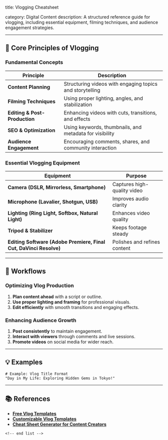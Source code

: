title: Vlogging Cheatsheet

category: Digital Content
description: A structured reference guide for vlogging, including essential equipment, filming techniques, and audience engagement strategies.

---

## 🎥 **Core Principles of Vlogging**

### **Fundamental Concepts**

| Principle                           | Description                                              |
| ----------------------------------- | -------------------------------------------------------- |
| **Content Planning**          | Structuring videos with engaging topics and storytelling |
| **Filming Techniques**        | Using proper lighting, angles, and stabilization         |
| **Editing & Post-Production** | Enhancing videos with cuts, transitions, and effects     |
| **SEO & Optimization**        | Using keywords, thumbnails, and metadata for visibility  |
| **Audience Engagement**       | Encouraging comments, shares, and community interaction  |

### **Essential Vlogging Equipment**

| Equipment                                                               | Purpose                      |
| ----------------------------------------------------------------------- | ---------------------------- |
| **Camera (DSLR, Mirrorless, Smartphone)**                         | Captures high-quality video  |
| **Microphone (Lavalier, Shotgun, USB)**                           | Improves audio clarity       |
| **Lighting (Ring Light, Softbox, Natural Light)**                 | Enhances video quality       |
| **Tripod & Stabilizer**                                           | Keeps footage steady         |
| **Editing Software (Adobe Premiere, Final Cut, DaVinci Resolve)** | Polishes and refines content |

---

## 🔄 **Workflows**

### **Optimizing Vlog Production**

1. **Plan content ahead** with a script or outline.
2. **Use proper lighting and framing** for professional visuals.
3. **Edit efficiently** with smooth transitions and engaging effects.

### **Enhancing Audience Growth**

1. **Post consistently** to maintain engagement.
2. **Interact with viewers** through comments and live sessions.
3. **Promote videos** on social media for wider reach.

---

## 💡 **Examples**

```plaintext
# Example: Vlog Title Format
"Day in My Life: Exploring Hidden Gems in Tokyo!"  
```

---

## 📚 **References**

- **[Free Vlog Templates](https://www.canva.com/templates/s/vlog/)**
- **[Customizable Vlog Templates](https://www.template.net/vlog)**
- **[Cheat Sheet Generator for Content Creators](https://venngage.com/ai-tools/cheat-sheet-generator)**

```
<!-- end list -->
```
